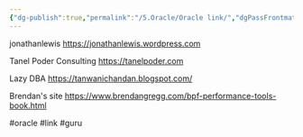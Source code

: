 ```yaml
---
{"dg-publish":true,"permalink":"/5.Oracle/Oracle link/","dgPassFrontmatter":true,"noteIcon":""}
---
```


jonathanlewis
https://jonathanlewis.wordpress.com

Tanel Poder Consulting
https://tanelpoder.com

Lazy DBA
https://tanwanichandan.blogspot.com/

Brendan's site
https://www.brendangregg.com/bpf-performance-tools-book.html






#oracle #link #guru
